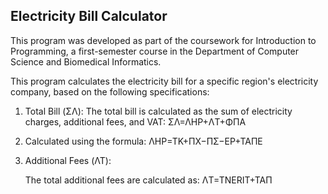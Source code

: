 Electricity Bill Calculator
---
This program was developed as part of the coursework for Introduction to Programming, a first-semester course in the Department of Computer Science and Biomedical Informatics. 

This program calculates the electricity bill for a specific region's electricity company, based on the following specifications:

1. Total Bill (ΣΛ): The total bill is calculated as the sum of electricity charges, additional fees, and VAT:
   ΣΛ=ΛHP+ΛT+ΦΠA

2. Calculated using the formula:
   ΛHP=TK+ΠX−ΠΣ−EP+TAΠE

3. Additional Fees (ΛΤ):

   The total additional fees are calculated as:
   ΛT=TNERIT+TAΠ
